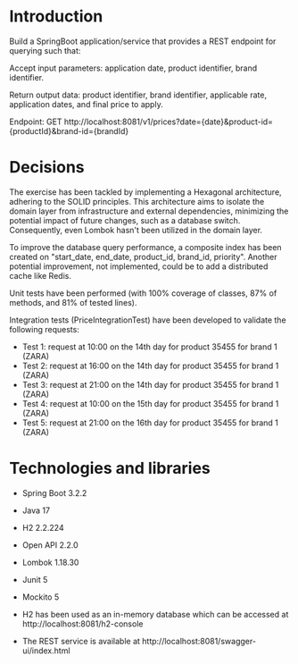 # Introduction
Build a SpringBoot application/service that provides a REST endpoint for querying such that:

Accept input parameters: application date, product identifier, brand identifier.

Return output data: product identifier, brand identifier, applicable rate, application dates, and final price to apply.

Endpoint:
GET http://localhost:8081/v1/prices?date={date}&product-id={productId}&brand-id={brandId}

# Decisions
The exercise has been tackled by implementing a Hexagonal architecture, adhering to the SOLID principles. 
This architecture aims to isolate the domain layer from infrastructure and external dependencies, minimizing 
the potential impact of future changes, such as a database switch. Consequently, even Lombok hasn't been utilized 
in the domain layer.


To improve the database query performance, a composite index has been created on 
"start_date, end_date, product_id, brand_id, priority". Another potential improvement, not implemented, 
could be to add a distributed cache like Redis.

Unit tests have been performed (with 100% coverage of classes, 87% of methods, and 81% of tested lines).

Integration tests (PriceIntegrationTest) have been developed to validate the following requests:

- Test 1: request at 10:00 on the 14th day for product 35455 for brand 1 (ZARA)
- Test 2: request at 16:00 on the 14th day for product 35455 for brand 1 (ZARA)
- Test 3: request at 21:00 on the 14th day for product 35455 for brand 1 (ZARA)
- Test 4: request at 10:00 on the 15th day for product 35455 for brand 1 (ZARA)
- Test 5: request at 21:00 on the 16th day for product 35455 for brand 1 (ZARA)

# Technologies and libraries
- Spring Boot 3.2.2
- Java 17
- H2 2.2.224
- Open API 2.2.0
- Lombok 1.18.30
- Junit 5
- Mockito 5


- H2 has been used as an in-memory database which can be accessed at http://localhost:8081/h2-console
- The REST service is available at http://localhost:8081/swagger-ui/index.html